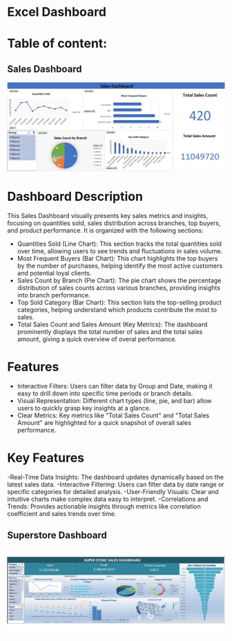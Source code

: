 # Excel Dashboard
# Table of content:

## Sales Dashboard
![Dashboard](Sales_Dashboard.JPG)

# Dashboard Description
This Sales Dashboard visually presents key sales metrics and insights, focusing on quantities sold, sales distribution across branches, top buyers, and product performance. It is organized with the following sections:
- Quantities Sold (Line Chart): This section tracks the total quantities sold over time, allowing users to see trends and fluctuations in sales volume.
- Most Frequent Buyers (Bar Chart): This chart highlights the top buyers by the number of purchases, helping identify the most active customers and potential loyal clients.
- Sales Count by Branch (Pie Chart): The pie chart shows the percentage distribution of sales counts across various branches, providing insights into branch performance.
- Top Sold Category (Bar Chart): This section lists the top-selling product categories, helping understand which products contribute the most to sales.
- Total Sales Count and Sales Amount (Key Metrics): The dashboard prominently displays the total number of sales and the total sales amount, giving a quick overview of overal performance.

# Features
- Interactive Filters: Users can filter data by Group and Date, making it easy to drill down into specific time periods or branch details.
- Visual Representation: Different chart types (line, pie, and bar) allow users to quickly grasp key insights at a glance.
- Clear Metrics: Key metrics like "Total Sales Count" and "Total Sales Amount" are highlighted for a quick snapshot of overall sales performance.
# Key Features
-Real-Time Data Insights: The dashboard updates dynamically based on the latest sales data.
-Interactive Filtering: Users can filter data by date range or specific categories for detailed analysis.
-User-Friendly Visuals: Clear and intuitive charts make complex data easy to interpret.
-Correlations and Trends: Provides actionable insights through metrics like correlation coefficient and sales trends over time.

## Superstore Dashboard
![Dashboard](Dashboard1.JPG)



